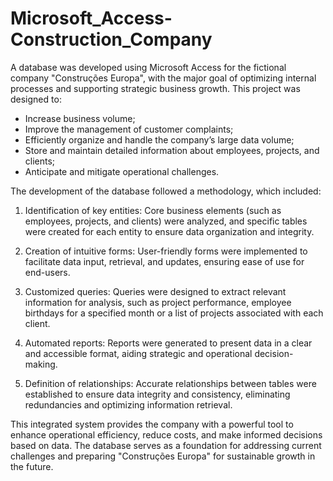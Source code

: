# Microsoft_Access-Construction_Company
A database was developed using Microsoft Access for the fictional company "Construções Europa", with the major goal of optimizing internal processes and supporting strategic business growth. This project was designed to:

- Increase business volume; 
- Improve the management of customer complaints; 
- Efficiently organize and handle the company’s large data volume; 
- Store and maintain detailed information about employees, projects, and clients; 
- Anticipate and mitigate operational challenges.

The development of the database followed a methodology, which included:

1. Identification of key entities: Core business elements (such as employees, projects, and clients) were analyzed, and specific tables were created for each entity to ensure data organization and integrity. 

2. Creation of intuitive forms: User-friendly forms were implemented to facilitate data input, retrieval, and updates, ensuring ease of use for end-users. 

3. Customized queries: Queries were designed to extract relevant information for analysis, such as project performance, employee birthdays for a specified month or a list of projects associated with each client.

4. Automated reports: Reports were generated to present data in a clear and accessible format, aiding strategic and operational decision-making. 

5. Definition of relationships: Accurate relationships between tables were established to ensure data integrity and consistency, eliminating redundancies and optimizing information retrieval. 

This integrated system provides the company with a powerful tool to enhance operational efficiency, reduce costs, and make informed decisions based on data. The database serves as a foundation for addressing current challenges and preparing "Construções Europa" for sustainable growth in the future.

